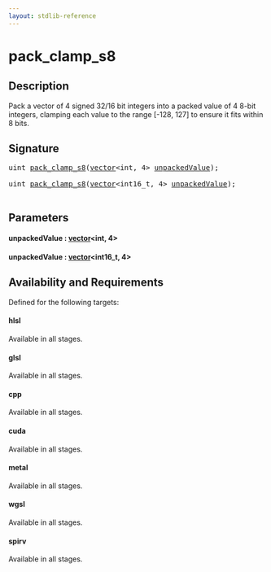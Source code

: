 ```yaml
---
layout: stdlib-reference
---
```


# pack\_clamp\_s8

## Description

Pack a vector of 4 signed 32/16 bit integers into a packed value of 4 8-bit integers,
clamping each value to the range [-128, 127] to ensure it fits within 8 bits.




## Signature 

<pre>
<span class="code_keyword">uint</span> <a href="pack_clamp_s8.md">pack_clamp_s8</a>(<a href="../types/vector/index.md" class="code_type">vector</a>&lt;<span class="code_keyword">int</span>, 4&gt; <a href="pack_clamp_s8.md#decl-unpackedValue" class="code_param">unpackedValue</a>);

<span class="code_keyword">uint</span> <a href="pack_clamp_s8.md">pack_clamp_s8</a>(<a href="../types/vector/index.md" class="code_type">vector</a>&lt;int16_t, 4&gt; <a href="pack_clamp_s8.md#decl-unpackedValue" class="code_param">unpackedValue</a>);

</pre>

## Parameters

####  <a id="decl-unpackedValue"></a>unpackedValue  : [vector](../types/vector/index.md)\<int, 4\>
####  <a id="decl-unpackedValue"></a>unpackedValue  : [vector](../types/vector/index.md)\<int16\_t, 4\>

## Availability and Requirements

Defined for the following targets:

#### hlsl
Available in all stages.

#### glsl
Available in all stages.

#### cpp
Available in all stages.

#### cuda
Available in all stages.

#### metal
Available in all stages.

#### wgsl
Available in all stages.

#### spirv
Available in all stages.




<script>
// Fix .md links to .html when on ReadTheDocs
if (window.location.hostname.includes('readthedocs') || 
    window.location.hostname.includes('rtfd.io')) {
  document.addEventListener('DOMContentLoaded', function() {
    const links = document.querySelectorAll('a');
    links.forEach(link => {
      const href = link.getAttribute('href');
      if (href && href.includes('.md')) {
        // This regex will handle .md links with or without fragment identifiers or query parameters
        link.href = link.href.replace(/(.+)\.md(#[^?]*)?(\?.*)?$/, '$1.html$2$3');
      }
    });
  });
}
</script>
